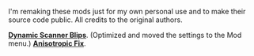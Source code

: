 I'm remaking these mods just for my own personal use and to make their source code public. All credits to the original authors.

**[Dynamic Scanner Blips](https://www.nexusmods.com/subnautica/mods/1160)**. (Optimized and moved the settings to the Mod menu.)
**[Anisotropic Fix](https://www.nexusmods.com/subnautica/mods/185)**.